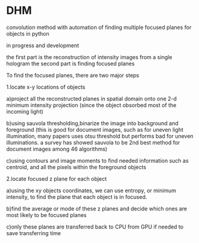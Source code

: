 # DHM
convolution method with automation of finding multiple focused planes for objects in python

in progress and development

the first part is the reconstruction of intensity images from a single hologram
the second part is finding focused planes 

To find the focused planes, there are two major steps

1.locate x-y locations of objects

a)project all the reconstructed planes in spatial domain onto one 2-d minimum intensity projection 
(since the object obsorbed most of the incoming light)

b)using sauvola thresholding,binarize the image into background and foreground
(this is good for document images, such as for uneven light illumination, many papers uses otsu 
threshold but performs bad for uneven illuminations. a survey has showed sauvola to be 2nd best method for document images
among 46 algorithms)

c)using contours and image moments to find needed information such as centroid, and all the pixels within the foreground objects

2.locate focused z plane for each object 

a)using the xy objects coordinates, we can use entropy, or minimum intensity, to find the plane that each 
object is in focused.

b)find the average or mode of these z planes and decide which ones are most likely to be focused planes

c)only these planes are transferred back to CPU from GPU if needed to save transferring time

